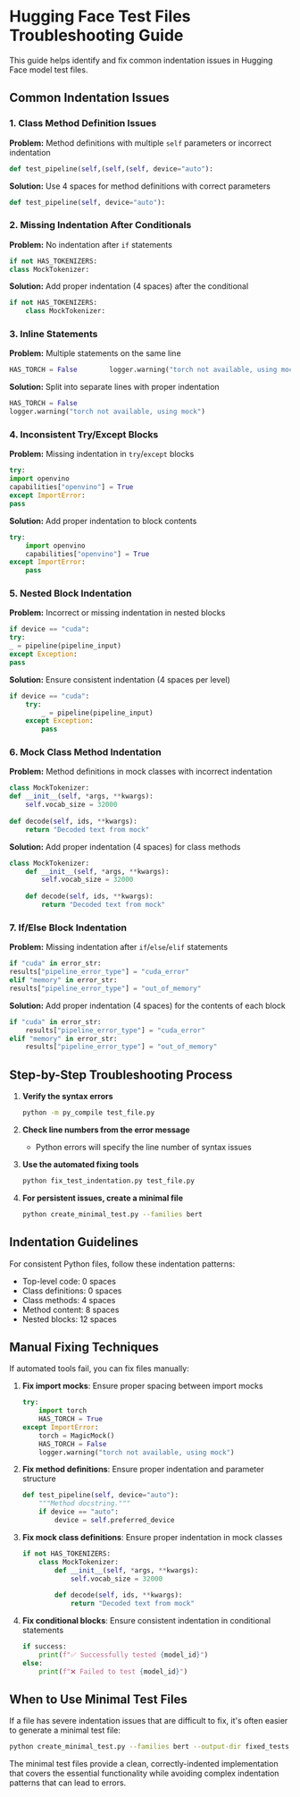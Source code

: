 # Hugging Face Test Files Troubleshooting Guide

This guide helps identify and fix common indentation issues in Hugging Face model test files.

## Common Indentation Issues

### 1. Class Method Definition Issues

**Problem:** Method definitions with multiple `self` parameters or incorrect indentation
```python
def test_pipeline(self,(self,(self, device="auto"):
```

**Solution:** Use 4 spaces for method definitions with correct parameters
```python
def test_pipeline(self, device="auto"):
```

### 2. Missing Indentation After Conditionals

**Problem:** No indentation after `if` statements
```python
if not HAS_TOKENIZERS:
class MockTokenizer:
```

**Solution:** Add proper indentation (4 spaces) after the conditional
```python
if not HAS_TOKENIZERS:
    class MockTokenizer:
```

### 3. Inline Statements

**Problem:** Multiple statements on the same line
```python
HAS_TORCH = False        logger.warning("torch not available, using mock")
```

**Solution:** Split into separate lines with proper indentation
```python
HAS_TORCH = False
logger.warning("torch not available, using mock")
```

### 4. Inconsistent Try/Except Blocks

**Problem:** Missing indentation in `try`/`except` blocks
```python
try:
import openvino
capabilities["openvino"] = True
except ImportError:
pass
```

**Solution:** Add proper indentation to block contents
```python
try:
    import openvino
    capabilities["openvino"] = True
except ImportError:
    pass
```

### 5. Nested Block Indentation

**Problem:** Incorrect or missing indentation in nested blocks
```python
if device == "cuda":
try:
_ = pipeline(pipeline_input)
except Exception:
pass
```

**Solution:** Ensure consistent indentation (4 spaces per level)
```python
if device == "cuda":
    try:
        _ = pipeline(pipeline_input)
    except Exception:
        pass
```

### 6. Mock Class Method Indentation

**Problem:** Method definitions in mock classes with incorrect indentation
```python
class MockTokenizer:
def __init__(self, *args, **kwargs):
    self.vocab_size = 32000
    
def decode(self, ids, **kwargs):
    return "Decoded text from mock"
```

**Solution:** Add proper indentation (4 spaces) for class methods
```python
class MockTokenizer:
    def __init__(self, *args, **kwargs):
        self.vocab_size = 32000
    
    def decode(self, ids, **kwargs):
        return "Decoded text from mock"
```

### 7. If/Else Block Indentation

**Problem:** Missing indentation after `if`/`else`/`elif` statements
```python
if "cuda" in error_str:
results["pipeline_error_type"] = "cuda_error"
elif "memory" in error_str:
results["pipeline_error_type"] = "out_of_memory"
```

**Solution:** Add proper indentation (4 spaces) for the contents of each block
```python
if "cuda" in error_str:
    results["pipeline_error_type"] = "cuda_error"
elif "memory" in error_str:
    results["pipeline_error_type"] = "out_of_memory"
```

## Step-by-Step Troubleshooting Process

1. **Verify the syntax errors**
   ```bash
   python -m py_compile test_file.py
   ```

2. **Check line numbers from the error message**
   - Python errors will specify the line number of syntax issues

3. **Use the automated fixing tools**
   ```bash
   python fix_test_indentation.py test_file.py
   ```

4. **For persistent issues, create a minimal file**
   ```bash
   python create_minimal_test.py --families bert
   ```

## Indentation Guidelines

For consistent Python files, follow these indentation patterns:

- Top-level code: 0 spaces
- Class definitions: 0 spaces
- Class methods: 4 spaces
- Method content: 8 spaces
- Nested blocks: 12 spaces

## Manual Fixing Techniques

If automated tools fail, you can fix files manually:

1. **Fix import mocks**: Ensure proper spacing between import mocks
   ```python
   try:
       import torch
       HAS_TORCH = True
   except ImportError:
       torch = MagicMock()
       HAS_TORCH = False
       logger.warning("torch not available, using mock")
   ```

2. **Fix method definitions**: Ensure proper indentation and parameter structure
   ```python
   def test_pipeline(self, device="auto"):
       """Method docstring."""
       if device == "auto":
           device = self.preferred_device
   ```

3. **Fix mock class definitions**: Ensure proper indentation in mock classes
   ```python
   if not HAS_TOKENIZERS:
       class MockTokenizer:
           def __init__(self, *args, **kwargs):
               self.vocab_size = 32000
           
           def decode(self, ids, **kwargs):
               return "Decoded text from mock"
   ```

4. **Fix conditional blocks**: Ensure consistent indentation in conditional statements
   ```python
   if success:
       print(f"✅ Successfully tested {model_id}")
   else:
       print(f"❌ Failed to test {model_id}")
   ```

## When to Use Minimal Test Files

If a file has severe indentation issues that are difficult to fix, it's often easier to generate a minimal test file:

```bash
python create_minimal_test.py --families bert --output-dir fixed_tests
```

The minimal test files provide a clean, correctly-indented implementation that covers the essential functionality while avoiding complex indentation patterns that can lead to errors.